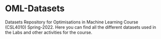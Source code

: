 # OML-Datasets
Datasets Repository for Optimisations in Machine Learning Course (CSL4010) Spring-2022. Here you can find all the different datasets used in the Labs and other activities for the course.
